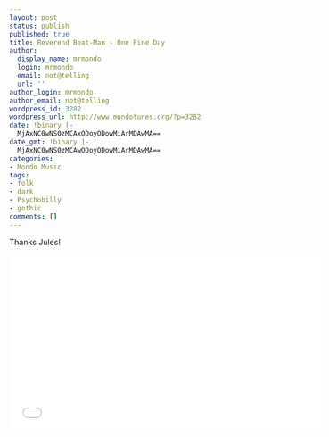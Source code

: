 ```yaml
---
layout: post
status: publish
published: true
title: Reverend Beat-Man - One Fine Day
author:
  display_name: mrmondo
  login: mrmondo
  email: not@telling
  url: ''
author_login: mrmondo
author_email: not@telling
wordpress_id: 3282
wordpress_url: http://www.mondotunes.org/?p=3282
date: !binary |-
  MjAxNC0wNS0zMCAxODoyODowMiArMDAwMA==
date_gmt: !binary |-
  MjAxNC0wNS0zMCAwODoyODowMiArMDAwMA==
categories:
- Mondo Music
tags:
- folk
- dark
- Psychobilly
- gothic
comments: []
---
```

Thanks Jules!
<iframe width="560" height="315" src="//www.youtube.com/embed/nRL2s4dMjxk" frameborder="0"> </iframe>
